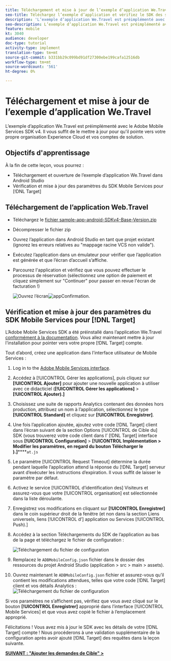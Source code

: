 ```yaml
---
title: Téléchargement et mise à jour de l’exemple d’application We.Travel
seo-title: Téléchargez l’exemple d’application et vérifiez le SDK des services mobiles.
description: 'L’exemple d’application We.Travel est préimplémenté avec le Adobe Mobile Services SDK v4. Il vous suffit de le mettre à jour pour qu''il pointe vers votre propre organisation Experience Cloud et vos comptes de solution.   '
seo-description: L’exemple d’application We.Travel est préimplémenté avec le Adobe Mobile Services SDK v4. Il vous suffit de le mettre à jour pour qu'il pointe vers votre propre organisation Experience Cloud et vos comptes de solution.
feature: mobile
kt: 3040
audience: developer
doc-type: tutorial
activity-type: implement
translation-type: tm+mt
source-git-commit: b331bb29c099bd91df27300ebe199cafa12516db
workflow-type: tm+mt
source-wordcount: '561'
ht-degree: 0%

---
```



# Téléchargement et mise à jour de l’exemple d’application We.Travel

L’exemple d’application We.Travel est préimplémenté avec le Adobe Mobile Services SDK v4. Il vous suffit de le mettre à jour pour qu&#39;il pointe vers votre propre organisation Experience Cloud et vos comptes de solution.

## Objectifs d&#39;apprentissage

À la fin de cette leçon, vous pourrez :

* Téléchargement et ouverture de l’exemple d’application We.Travel dans Android Studio
* Vérification et mise à jour des paramètres du SDK Mobile Services pour [!DNL Target]

## Téléchargement de l’application Web.Travel

* Téléchargez le [fichier sample-app-android-SDKv4-Base-Version.zip](assets/sample-app-android-SDKv4-Base-Version.zip)
* Décompresser le fichier zip
* Ouvrez l’application dans Android Studio en tant que projet existant (ignorez les erreurs relatives au &quot;mappage racine VCS non valide&quot;).
* Exécutez l’application dans un émulateur pour vérifier que l’application est générée et que l’écran d’accueil s’affiche.
* Parcourez l&#39;application et vérifiez que vous pouvez effectuer le processus de réservation (sélectionnez une option de paiement et cliquez simplement sur &quot;Continuer&quot; pour passer en revue l&#39;écran de facturation !)

   ![Ouvrez l’écran](assets/wetravel_homeScreen.png)![appConfirmation.](assets/wetravel_confirmationScreen.png)

## Vérification et mise à jour des paramètres du SDK Mobile Services pour [!DNL Target]

L’Adobe Mobile Services SDK a été préinstallé dans l’application We.Travel [conformément à la documentation](https://docs.adobe.com/content/help/en/mobile-services/android/getting-started-android/requirements.html). Vous allez maintenant mettre à jour l&#39;installation pour pointer vers votre propre [!DNL Target] compte.

Tout d’abord, créez une application dans l’interface utilisateur de Mobile Services :

1. Log in to the [Adobe Mobile Services interface](https://mobilemarketing.adobe.com).
1. Accédez à [!UICONTROL Gérer les applications], puis cliquez sur **[!UICONTROL Ajouter]** pour ajouter une nouvelle application à utiliser avec ce didacticiel (**[!UICONTROL Gérer les applications]** > **[!UICONTROL Ajouter).]**
1. Choisissez une suite de rapports Analytics contenant des données hors production, attribuez un nom à l’application, sélectionnez le type **[!UICONTROL Standard]** et cliquez sur **[!UICONTROL Enregistrer]**.
1. Une fois l’application ajoutée, ajoutez votre code [!DNL Target] client dans l’écran suivant de la section Options [!UICONTROL de Cible du] SDK (vous trouverez votre code client dans l’ [!DNL Target] interface sous **[!UICONTROL Configuration]** > **[!UICONTROL Implémentation > Modifier les paramètres, en regard du bouton Télécharger le ).]******`at.js`
1. Le paramètre [!UICONTROL Request Timeout] détermine la durée pendant laquelle l’application attend la réponse du [!DNL Target] serveur avant d’exécuter les instructions d’expiration. Il vous suffit de laisser le paramètre par défaut.
1. Activez le service [!UICONTROL d’identification des] Visiteurs et assurez-vous que votre [!UICONTROL organisation] est sélectionnée dans la liste déroulante.
1. Enregistrez vos modifications en cliquant sur **[!UICONTROL Enregistrer]** dans le coin supérieur droit de la fenêtre (et non dans la section Liens universels, liens [!UICONTROL d’] application ou Services [!UICONTROL Push).]
1. Accédez à la section Téléchargements du SDK de l’application au bas de la page et téléchargez le fichier de configuration :

   ![Téléchargement du fichier de configuration](assets/config_file.jpg)

1. Remplacez le `ADBMobileConfig.json` fichier dans le dossier des ressources du projet Android Studio (application > src > main > assets).

1. Ouvrez maintenant le `ADBMobileConfig.json` fichier et assurez-vous qu’il contient les modifications attendues, telles que votre code [!DNL Target] client et vos détails Analytics :
   ![Téléchargement du fichier de configuration](assets/client_code.jpg)

Si vos paramètres ne s’affichent pas, vérifiez que vous avez cliqué sur le bouton **[!UICONTROL Enregistrer]** approprié dans l’interface [!UICONTROL Mobile Services] et que vous avez copié le fichier à l’emplacement approprié.

Félicitations ! Vous avez mis à jour le SDK avec les détails de votre [!DNL Target] compte ! Nous procéderons à une validation supplémentaire de la configuration après avoir ajouté [!DNL Target] des requêtes dans la leçon suivante.

**[SUIVANT : &quot;Ajouter les demandes de Cible&quot; >](add-requests.md)**
